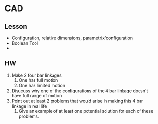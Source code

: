 # CAD

## Lesson
- Configuration, relative dimensions, parametrix/configuration
- Boolean Tool
- 


## HW
1. Make 2 four bar linkages
    1. One has full motion
    2. One has limited motion
2. Disucuss why one of the configurations of the 4 bar linkage doesn't have full range of motion
3. Point out at least 2 problems that would arise in making this 4 bar linkage in real life
    1. Give an example of at least one potential solution for each of these problems.